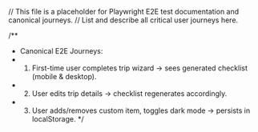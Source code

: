 // This file is a placeholder for Playwright E2E test documentation and canonical journeys.
// List and describe all critical user journeys here.

/\*\*

- Canonical E2E Journeys:
- 1.  First-time user completes trip wizard → sees generated checklist (mobile & desktop).
- 2.  User edits trip details → checklist regenerates accordingly.
- 3.  User adds/removes custom item, toggles dark mode → persists in localStorage.
      \*/
